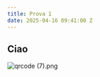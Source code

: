 ```yaml
---
title: Prova 1
date: 2025-04-16 09:41:00 Z
---
```


## Ciao

![qrcode (7).png](/uploads/qrcode%20(7).png)

